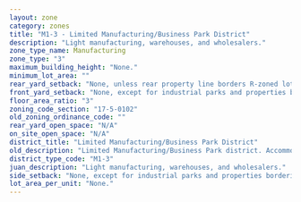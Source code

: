 ```yaml
---
layout: zone
category: zones
title: "M1-3 - Limited Manufacturing/Business Park District"
description: "Light manufacturing, warehouses, and wholesalers."
zone_type_name: Manufacturing
zone_type: "3"
maximum_building_height: "None."
minimum_lot_area: ""
rear_yard_setback: "None, unless rear property line borders R-zoned lot&#39;s side or rear property line. Then the minimum setback is 30 ft."
front_yard_setback: "None, except for industrial parks and properties bordering R-zoned lots (see 17-5-0405-A for details)."
floor_area_ratio: "3"
zoning_code_section: "17-5-0102"
old_zoning_ordinance_code: ""
rear_yard_open_space: "N/A"
on_site_open_space: "N/A"
district_title: "Limited Manufacturing/Business Park District"
old_description: "Limited Manufacturing/Business Park district. Accommodates low-impact manufacturing, wholesaling, warehousing and distribution activities that occur within enclosed buildings. The district is intended to promote highquality new development and reuse of older industrial buildings."
district_type_code: "M1-3"
juan_description: "Light manufacturing, warehouses, and wholesalers."
side_setback: "None, except for industrial parks and properties bordering R-zoned lots (see 17-5-0405-A for details)."
lot_area_per_unit: "None."
---
```

